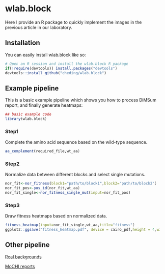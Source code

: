 # wlab.block

Here I provide an R package to quickly implement the images in the previous article in our laboratory.

## Installation

You can easily install wlab.block like so:

``` r
# Open an R session and install the wlab.block R package
if(!require(devtools)) install.packages("devtools")
devtools::install_github("cheding/wlab.block")
```

## Example pipeline

This is a basic example pipeline which shows you how to process DiMSum report, and finally generate heatmaps:

``` r
## basic example code
library(wlab.block)
```

### Step1

Complete the amino acid sequence based on the wild-type sequence.

``` r
aa_complement(required_file,wt_aa)
```

### Step2

Normalize data between different blocks and select single mutations.

``` r
nor_fit<-nor_fitness(block1="path/to/block1",block2="path/to/block2")
nor_fit_pos<-pos_id(nor_fit,wt_aa)
nor_fit_single<-nor_fitness_single_mut(input=nor_fit_pos)
```

### Step3

Draw fitness heatmaps based on normalized data.

``` r
fitness_heatmap(input=nor_fit_single,wt_aa,title="fitness")
ggplot2::ggsave("fitness_heatmap.pdf", device = cairo_pdf,height = 4,width=20)
```
## Other pipeline

[Real backgrounds](docs/real_background.md)

[MoCHI reports](docs/mochi_report.md)
